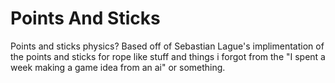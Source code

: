 # Points And Sticks
Points and sticks physics?
Based off of Sebastian Lague's implimentation of the points and sticks for rope like stuff and things i forgot from the "I spent a week making a game idea from an ai" or something.
